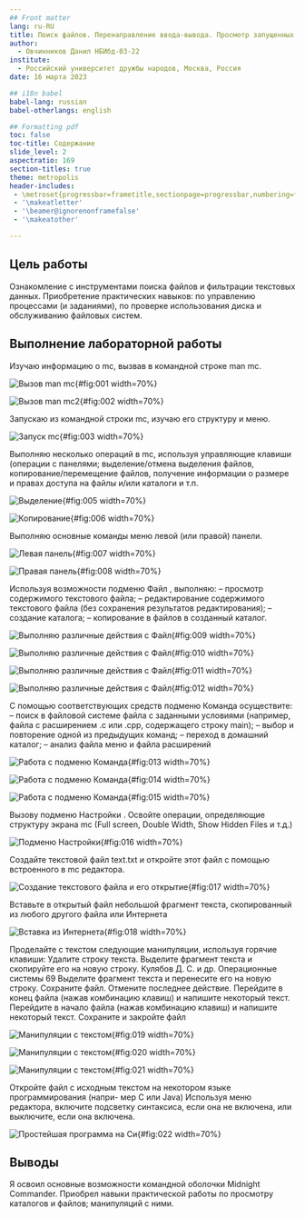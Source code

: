 ```yaml
---
## Front matter
lang: ru-RU
title: Поиск файлов. Перенаправление ввода-вывода. Просмотр запущенных процессов
author:
  - Овчинников Данил НБИбд-03-22
institute:
  - Российский университет дружбы народов, Москва, Россия
date: 16 марта 2023

## i18n babel
babel-lang: russian
babel-otherlangs: english

## Formatting pdf
toc: false
toc-title: Содержание
slide_level: 2
aspectratio: 169
section-titles: true
theme: metropolis
header-includes:
 - \metroset{progressbar=frametitle,sectionpage=progressbar,numbering=fraction}
 - '\makeatletter'
 - '\beamer@ignorenonframefalse'
 - '\makeatother'

---
```


## Цель работы

Ознакомление с инструментами поиска файлов и фильтрации текстовых данных.
Приобретение практических навыков: по управлению процессами (и заданиями), по
проверке использования диска и обслуживанию файловых систем.

## Выполнение лабораторной работы

Изучаю информацию о mc, вызвав в командной строке man mc.

![Вызов man mc](image/1.png){#fig:001 width=70%}

![Вызов man mc2](image/2.png){#fig:002 width=70%}

Запускаю из командной строки mc, изучаю его структуру и меню.

![Запуск mc](image/3.png){#fig:003 width=70%}

Выполняю несколько операций в mc, используя управляющие клавиши (операции с панелями; выделение/отмена выделения файлов, копирование/перемещение файлов, получение информации о размере и правах доступа на файлы и/или каталоги и т.п.

![Выделение](image/5.png){#fig:005 width=70%}

![Копирование](image/6.png){#fig:006 width=70%}

Выполняю основные команды меню левой (или правой) панели.

![Левая панель](image/7.png){#fig:007 width=70%}

![Правая панель](image/8.png){#fig:008 width=70%}

Используя возможности подменю Файл , выполняю:
– просмотр содержимого текстового файла;
– редактирование содержимого текстового файла (без сохранения результатов
редактирования);
– создание каталога;
– копирование в файлов в созданный каталог.

![Выполняю различные действия с Файл](image/9.png){#fig:009 width=70%}

![Выполняю различные действия с Файл](image/10.png){#fig:010 width=70%}

![Выполняю различные действия с Файл](image/11.png){#fig:011 width=70%}

![Выполняю различные действия с Файл](image/12.png){#fig:012 width=70%}

C помощью соответствующих средств подменю Команда осуществите:
– поиск в файловой системе файла с заданными условиями (например, файла
с расширением .c или .cpp, содержащего строку main);
– выбор и повторение одной из предыдущих команд;
– переход в домашний каталог;
– анализ файла меню и файла расширений

![Работа с подменю Команда](image/13.png){#fig:013 width=70%}

![Работа с подменю Команда](image/14.png){#fig:014 width=70%}

![Работа с подменю Команда](image/15.png){#fig:015 width=70%}

Вызову подменю Настройки . Освойте операции, определяющие структуру экрана mc
(Full screen, Double Width, Show Hidden Files и т.д.)

![Подменю Настройки](image/16.png){#fig:016 width=70%}

Создайте текстовой файл text.txt и откройте этот файл с помощью встроенного в mc редактора.

![Создание текстового файла и его открытие](image/17.png){#fig:017 width=70%}

Вставьте в открытый файл небольшой фрагмент текста, скопированный из любого
другого файла или Интернета

![Вставка из Интернета](image/18.png){#fig:018 width=70%}

Проделайте с текстом следующие манипуляции, используя горячие клавиши:
Удалите строку текста.
Выделите фрагмент текста и скопируйте его на новую строку.
Кулябов Д. С. и др. Операционные системы 69
Выделите фрагмент текста и перенесите его на новую строку.
Сохраните файл.
Отмените последнее действие.
Перейдите в конец файла (нажав комбинацию клавиш) и напишите некоторый
текст.
Перейдите в начало файла (нажав комбинацию клавиш) и напишите некоторый
текст.
Сохраните и закройте файл

![Манипуляции с текстом](image/19.png){#fig:019 width=70%}

![Манипуляции с текстом](image/20.png){#fig:020 width=70%}

![Манипуляции с текстом](image/21.png){#fig:021 width=70%}

Откройте файл с исходным текстом на некотором языке программирования (напри-
мер C или Java) Используя меню редактора, включите подсветку синтаксиса, если она не включена,
или выключите, если она включена.

![Простейшая программа на Си](image/22.png){#fig:022 width=70%}

## Выводы

Я освоил основные возможности командной оболочки Midnight Commander. Приобрел навыки практической работы по просмотру каталогов и файлов; манипуляций
с ними.

